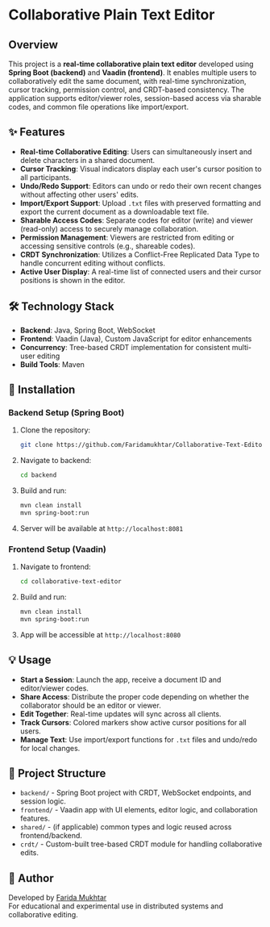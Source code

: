 
# Collaborative Plain Text Editor

## Overview

This project is a **real-time collaborative plain text editor** developed using **Spring Boot (backend)** and **Vaadin (frontend)**. It enables multiple users to collaboratively edit the same document, with real-time synchronization, cursor tracking, permission control, and CRDT-based consistency. The application supports editor/viewer roles, session-based access via sharable codes, and common file operations like import/export.

## ✨ Features

- **Real-time Collaborative Editing**: Users can simultaneously insert and delete characters in a shared document.
- **Cursor Tracking**: Visual indicators display each user's cursor position to all participants.
- **Undo/Redo Support**: Editors can undo or redo their own recent changes without affecting other users' edits.
- **Import/Export Support**: Upload `.txt` files with preserved formatting and export the current document as a downloadable text file.
- **Sharable Access Codes**: Separate codes for editor (write) and viewer (read-only) access to securely manage collaboration.
- **Permission Management**: Viewers are restricted from editing or accessing sensitive controls (e.g., shareable codes).
- **CRDT Synchronization**: Utilizes a Conflict-Free Replicated Data Type to handle concurrent editing without conflicts.
- **Active User Display**: A real-time list of connected users and their cursor positions is shown in the editor.

## 🛠️ Technology Stack

- **Backend**: Java, Spring Boot, WebSocket
- **Frontend**: Vaadin (Java), Custom JavaScript for editor enhancements
- **Concurrency**: Tree-based CRDT implementation for consistent multi-user editing
- **Build Tools**: Maven

## 🚀 Installation

### Backend Setup (Spring Boot)

1. Clone the repository:
   ```bash
   git clone https://github.com/Faridamukhtar/Collaborative-Text-Editor.git
   ```
2. Navigate to backend:
   ```bash
   cd backend
   ```
3. Build and run:
   ```bash
   mvn clean install
   mvn spring-boot:run
   ```
4. Server will be available at `http://localhost:8081`

### Frontend Setup (Vaadin)

1. Navigate to frontend:
   ```bash
   cd collaborative-text-editor
   ```
2. Build and run:
   ```bash
   mvn clean install
   mvn spring-boot:run
   ```
3. App will be accessible at `http://localhost:8080`

## 💡 Usage

- **Start a Session**: Launch the app, receive a document ID and editor/viewer codes.
- **Share Access**: Distribute the proper code depending on whether the collaborator should be an editor or viewer.
- **Edit Together**: Real-time updates will sync across all clients.
- **Track Cursors**: Colored markers show active cursor positions for all users.
- **Manage Text**: Use import/export functions for `.txt` files and undo/redo for local changes.

## 📂 Project Structure

- `backend/` - Spring Boot project with CRDT, WebSocket endpoints, and session logic.
- `frontend/` - Vaadin app with UI elements, editor logic, and collaboration features.
- `shared/` - (if applicable) common types and logic reused across frontend/backend.
- `crdt/` - Custom-built tree-based CRDT module for handling collaborative edits.

## 📌 Author

Developed by [Farida Mukhtar](https://github.com/Faridamukhtar)  
For educational and experimental use in distributed systems and collaborative editing.

